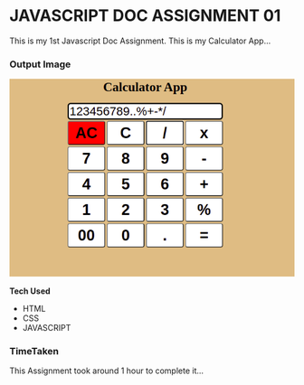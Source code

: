 # JAVASCRIPT DOC ASSIGNMENT 01

This is my 1st Javascript Doc Assignment.
This is my Calculator App...

### Output Image

![output](./Image/output.png)

**Tech Used**

- HTML
- CSS
- JAVASCRIPT

### TimeTaken

This Assignment took around 1 hour to complete it...
